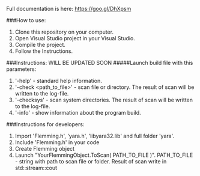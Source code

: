 Full documentation is here: https://goo.gl/DhXpsm

###How to use:
1. Clone this repository on your computer.
2. Open Visual Studio project in your Visual Studio.
3. Compile the project.
4. Follow the Instructions.

###Instructions:
WILL BE UPDATED SOON
#####Launch build file with this parameters:
  1. '-help' - standard help information.
  2. '-check <path_to_file>' - scan file or directory. The result of scan will be written to the log-file.
  3. '-checksys' - scan system directories. The result of scan will be written to the log-file.
  4. '-info' - show information about the program build.

###Instructions for developers:
  1. Import 'Flemming.h', 'yara.h', 'libyara32.lib' and full folder 'yara'.
  2. Include 'Flemming.h' in your code
  3. Create Flemming object
  4. Launch "YourFlemmingObject.ToScan( PATH_TO_FILE )". PATH_TO_FILE - string with path to scan file or folder. Result of scan write in std::stream::cout

